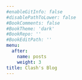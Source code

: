 ```yaml
---
#enableGitInfo: false
#disablePathToLower: false
#BookComments: false
#BookTheme: 'dark'
#BookRepo: ''
#BookEditPath: ''
menu:
  after:
    name: posts
    weight: 3
title: Clash's Blog
---
```

